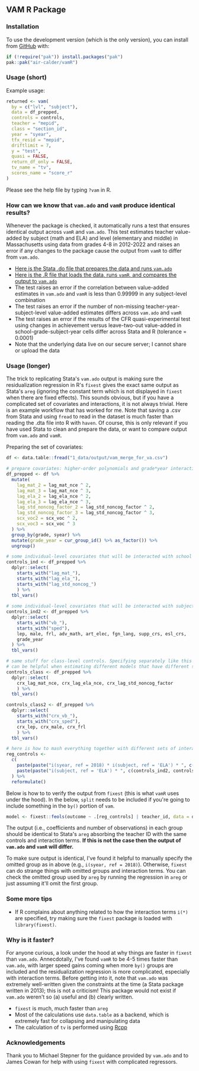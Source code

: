 ## VAM R Package

### Installation 
To use the development version (which is the only version), you
can install from [GitHub](https://github.com/brbackes/vamR/) with:

``` r
if (!require("pak")) install.packages("pak")
pak::pak("air-calder/vamR")
```
### Usage (short)

Example usage:

``` r
returned <- vam(
  by = c("lvl", "subject"), 
  data = df_prepped, 
  controls = controls, 
  teacher = "mepid",
  class = "section_id",
  year = "syear",
  tfx_resid = "mepid", 
  driftlimit = 7,
  y = "test",
  quasi = FALSE,
  return_df_only = FALSE,
  tv_name = "tv",
  scores_name = "score_r"
)
```

Please see the help file by typing `?vam` in R.

### How can we know that `vam.ado` and `vamR` produce identical results?

Whenever the package is checked, it automatically runs a test that ensures identical output across `vamR` and `vam.ado`. 
This test estimates teacher value-added by subject (math and ELA) and level (elementary and middle) in Massachusetts using data from grades 4-8 in 2012-2022 and raises
an error if any changes to the package cause the output from `vamR` to differ from `vam.ado`.

* [Here is the Stata .do file that prepares the data and runs `vam.ado`](https://github.com/brbackes/vamR/blob/master/data-raw/vam_sample.do)
* [Here is the .R file that loads the data, runs `vamR`, and compares the output to `vam.ado`](https://github.com/brbackes/vamR/blob/master/tests/testthat/test-replicate_stata.R)
* The test raises an error if the correlation between value-added estimates in `vam.ado` and `vamR` is less than 0.99999 in any subject-level combination
* The test raises an error if the number of non-missing teacher-year-subject-level value-added estimates differs across `vam.ado` and `vamR`
* The test raises an error if the results of the CFR quasi-experimental test using changes in achievement versus leave-two-out value-added in school-grade-subject-year cells differ across Stata and R (tolerance = 0.0001)
* Note that the underlying data live on our secure server; I cannot share or upload the data

### Usage (longer)

The trick to replicating Stata's `vam.ado` output is making sure the residualization regression in R's `fixest` gives the exact same output as Stata's `areg` (ignoring the constant term 
which is not displayed in `fixest` when there are fixed effects).
This sounds obvious, but if you have a complicated set of covariates and interactions, it is not always trivial. Here is an example workflow that has worked for me. Note that saving a .csv from Stata
and using `fread` to read in the dataset is much faster than reading the .dta file into R with `haven`. Of course, this is only relevant if you have used Stata to clean and prepare the data, or want to compare output from `vam.ado` 
and `vamR`.

Preparing the set of covariates:

``` r
df <- data.table::fread("1_data/output/vam_merge_for_va.csv")

# prepare covariates: higher-order polynomials and grade*year interaction
df_prepped <- df %>%
  mutate(
    lag_mat_2 = lag_mat_nce ^ 2,
    lag_mat_3 = lag_mat_nce ^ 3,
    lag_ela_2 = lag_ela_nce ^ 2,
    lag_ela_3 = lag_ela_nce ^ 3,
    lag_std_noncog_factor_2 = lag_std_noncog_factor ^ 2,
    lag_std_noncog_factor_3 = lag_std_noncog_factor ^ 3,
    scx_voc2 = scx_voc ^ 2,
    scx_voc3 = scx_voc ^ 3
  ) %>%
  group_by(grade, syear) %>%
  mutate(grade_year = cur_group_id() %>% as_factor()) %>%
  ungroup()

# some individual-level covariates that will be interacted with school year and subject
controls_ind <- df_prepped %>%
  dplyr::select(
    starts_with("lag_mat_"),
    starts_with("lag_ela_"),
    starts_with("lag_std_noncog_")
    ) %>%
  tbl_vars()
  
# some individual-level covariates that will be interacted with subject only
controls_ind2 <- df_prepped %>%
  dplyr::select(
    starts_with("vb_"),
    starts_with("sped"),
    lep, male, frl, adv_math, art_elec, fgn_lang, supp_crs, esl_crs,
    grade_year
  ) %>%
  tbl_vars()

# same stuff for class-level controls. Specifying separately like this
# can be helpful when estimating different models that have different sets of covariates
controls_class <- df_prepped %>%
  dplyr::select( 
    crx_lag_mat_nce, crx_lag_ela_nce, crx_lag_std_noncog_factor
    ) %>%
  tbl_vars()

controls_class2 <- df_prepped %>%
  dplyr::select( 
    starts_with("crx_vb_"),
    starts_with("crx_sped"),
    crx_lep, crx_male, crx_frl
    ) %>%
  tbl_vars()

# here is how to mash everything together with different sets of interactions with different sets of controls
reg_controls <- 
  c(
    paste(paste("i(syear, ref = 2018) * i(subject, ref = 'ELA') * ", c(controls_ind, controls_class))),
    paste(paste("i(subject, ref = 'ELA') * ", c(controls_ind2, controls_class2)))
  ) %>%
  reformulate()
```

Below is how to to verify the output from `fixest` (this is what `vamR` uses under the hood). In the below, `split`
needs to be included if you're going to include something in the `by()` portion of `vam`.

``` r
model <- fixest::feols(outcome ~ .[reg_controls] | teacher_id, data = df_prepped, split = ~.group_id)
```

The output (i.e., coefficients and number of observations) in each group should be identical to Stata's `areg` absorbing the teacher ID with the same controls and interaction terms. 
**If this is not the case then the output of `vam.ado` and `vamR` will differ.**

To make sure output is identical, I've found it helpful to manually specify the omitted group as in above (e.g., `i(syear, ref = 2018)`). Otherwise, `fixest` can do strange things with
omitted groups and interaction terms. You can check the omitted group used by `areg` by running the regression in `areg` or just assuming it'll omit the first group.

### Some more tips

* If R complains about anything related to how the interaction terms `i(*)` are specified, try making sure the `fixest` package is loaded with `library(fixest)`.

### Why is it faster?

For anyone curious, a look under the hood at why things are faster in `fixest` than `vam.ado`. Annecdotally, I've found `vamR` to be 4-5 times faster than `vam.ado`, with larger speed gains coming when more `by()` groups are included and the residualization regression is more complicated, especially with interaction terms. Before getting into it, note that `vam.ado` was extremely well-written given the constraints at the time (a Stata package written in 2013); this is not a criticism! This package would not exist if `vam.ado` weren't so (a) useful and (b) clearly written.

* `fixest` is much, much faster than `areg`
* Most of the calculations use `data.table` as a backend, which is extremely fast for collapsing and manipulating data
* The calculation of `tv` is performed using [Rcpp](http://adv-r.had.co.nz/Rcpp.html)

### Acknowledgements

Thank you to Michael Stepner for the guidance provided by `vam.ado` and to James Cowan for help with using `fixest` with complicated regressors.
